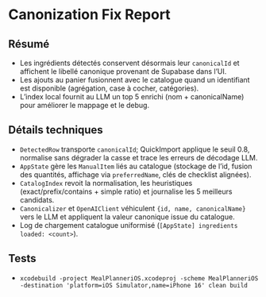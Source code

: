 # Canonization Fix Report

## Résumé
- Les ingrédients détectés conservent désormais leur `canonicalId` et affichent le libellé canonique provenant de Supabase dans l’UI.
- Les ajouts au panier fusionnent avec le catalogue quand un identifiant est disponible (agrégation, case à cocher, catégories).
- L’index local fournit au LLM un top 5 enrichi (nom + canonicalName) pour améliorer le mappage et le debug.

## Détails techniques
- `DetectedRow` transporte `canonicalId`; QuickImport applique le seuil 0.8, normalise sans dégrader la casse et trace les erreurs de décodage LLM.
- `AppState` gère les `ManualItem` liés au catalogue (stockage de l’id, fusion des quantités, affichage via `preferredName`, clés de checklist alignées).
- `CatalogIndex` revoit la normalisation, les heuristiques (exact/prefix/contains + simple ratio) et journalise les 5 meilleurs candidats.
- `Canonicalizer` et `OpenAIClient` véhiculent `{id, name, canonicalName}` vers le LLM et appliquent la valeur canonique issue du catalogue.
- Log de chargement catalogue uniformisé (`[AppState] ingredients loaded: <count>`).

## Tests
- `xcodebuild -project MealPlanneriOS.xcodeproj -scheme MealPlanneriOS -destination 'platform=iOS Simulator,name=iPhone 16' clean build`
